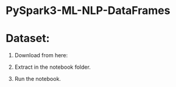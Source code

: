 # PySpark3-ML-NLP-DataFrames

# Dataset:

1. Download from here:

2. Extract in the notebook folder.

3. Run the notebook.
